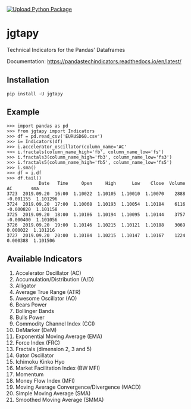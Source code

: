 [![Upload Python Package](https://github.com/jgwill/jgtapy/actions/workflows/python-publish.yml/badge.svg)](https://github.com/jgwill/jgtapy/actions/workflows/python-publish.yml)

# jgtapy
Technical Indicators for the Pandas' Dataframes


Documentation: https://pandastechindicators.readthedocs.io/en/latest/


## Installation
```
pip install -U jgtapy
```

## Example
```
>>> import pandas as pd
>>> from jgtapy import Indicators
>>> df = pd.read_csv('EURUSD60.csv')
>>> i= Indicators(df)
>>> i.accelerator_oscillator(column_name='AC'
>>> i.fractals(column_name_high='fb', column_name_low='fs')
>>> i.fractals3(column_name_high='fb3', column_name_low='fs3')
>>> i.fractals5(column_name_high='fb5', column_name_low='fs5')
>>> i.sma()
>>> df = i.df
>>> df.tail()
            Date   Time     Open     High      Low    Close  Volume        AC       sma
3723  2019.09.20  16:00  1.10022  1.10105  1.10010  1.10070    2888 -0.001155  1.101296
3724  2019.09.20  17:00  1.10068  1.10193  1.10054  1.10184    6116 -0.000820  1.101158
3725  2019.09.20  18:00  1.10186  1.10194  1.10095  1.10144    3757 -0.000400  1.101056
3726  2019.09.20  19:00  1.10146  1.10215  1.10121  1.10188    3069  0.000022  1.101216
3727  2019.09.20  20:00  1.10184  1.10215  1.10147  1.10167    1224  0.000388  1.101506
```

## Available Indicators

1. Accelerator Oscillator (AC)
2. Accumulation/Distribution (A/D)
3. Alligator
4. Average True Range (ATR)
5. Awesome Oscillator (AO)
6. Bears Power
7. Bollinger Bands
8. Bulls Power
9. Commodity Channel Index (CCI)
10. DeMarker (DeM)
11. Exponential Moving Average (EMA)
12. Force Index (FRC)
13. Fractals (dimension 2, 3 and 5)
14. Gator Oscillator
15. Ichimoku Kinko Hyo
16. Market Facilitation Index (BW MFI)
17. Momentum
18. Money Flow Index (MFI)
19. Moving Average Convergence/Divergence (MACD)
20. Simple Moving Average (SMA)
21. Smoothed Moving Average (SMMA)
